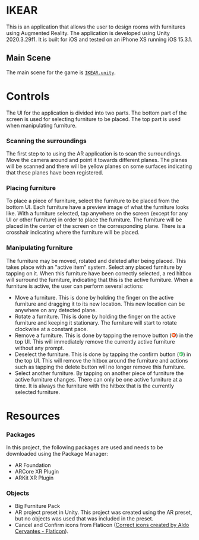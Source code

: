 # IKEAR
This is an application that allows the user to design rooms with furnitures using Augmented Reality. The application is developed using Unity 2020.3.29f1. It is built for iOS and tested on an iPhone XS running iOS 15.3.1.

## Main Scene
The main scene for the game is  [`IKEAR.unity`](./Assets/Scenes/IKEAR.unity).

# Controls
The UI for the application is divided into two parts. The bottom part of the screen is used for selecting furniture to be placed. The top part is used when manipulating furniture. 

### Scanning the surroundings
The first step to to using the AR application is to scan the surroundings. Move the camera around and point it towards different planes. The planes will be scanned and there will be yellow planes on some surfaces indicating that these planes have been registered. 

### Placing furniture
To place a piece of furniture, select the furniture to be placed from the bottom UI. Each furniture have a preview image of what the furniture looks like. With a furniture selected, tap anywhere on the screen (except for any UI or other furniture) in order to place the furniture. The furniture will be placed in the center of the screen on the corresponding plane. There is a crosshair indicating where the furniture will be placed.

### Manipulating furniture
The furniture may be moved, rotated and deleted after being placed. This takes place with an "active item" system. Select any placed furniture by tapping on it. When this furniture have been correctly selected, a red hitbox will surround the furniture, indicating that this is the active furniture. When a furniture is active, the user can perform several actions:
- Move a furniture. This is done by holding the finger on the active furniture and dragging it to its new location. This new location can be anywhere on any detected plane.
- Rotate a furniture. This is done by holding the finger on the active furniture and keeping it stationary. The furniture will start to rotate clockwise at a constant pace.
- Remove a furniture. This is done by tapping the remove button (<img src="./Assets/Textures/cancel.png" alt="delete button" width="12"/>) in the top UI. This will immediately remove the currently active furniture without any prompt.
- Deselect the furniture. This is done by tapping the confirm button (<img src="./Assets/Textures/confirm.png" alt="confirm button" width="12"/>) in the top UI. This will remove the hitbox around the furniture and actions such as tapping the delete button will no longer remove this furniture.
- Select another furniture. By tapping on another piece of furniture the active furniture changes. There can only be one active furniture at a time. It is always the furniture with the hitbox that is the currently selected furniture.

# Resources
### Packages
In this project, the following packages are used and needs to be downloaded using the Package Manager:
- AR Foundation 
- ARCore XR Plugin
- ARKit XR Plugin

### Objects
- Big Furniture Pack
- AR project preset in Unity. This project was created using the AR preset, but no objects was used that was included in the preset.
- Cancel and Confirm icons from Flaticon (<a href="https://www.flaticon.com/free-icons/correct" title="correct icons">Correct icons created by Aldo Cervantes - Flaticon</a>).